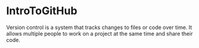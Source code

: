 # IntroToGitHub
Version control is a system that tracks changes to files or code over time. It allows multiple people to work on a project at the same time and share their code.
